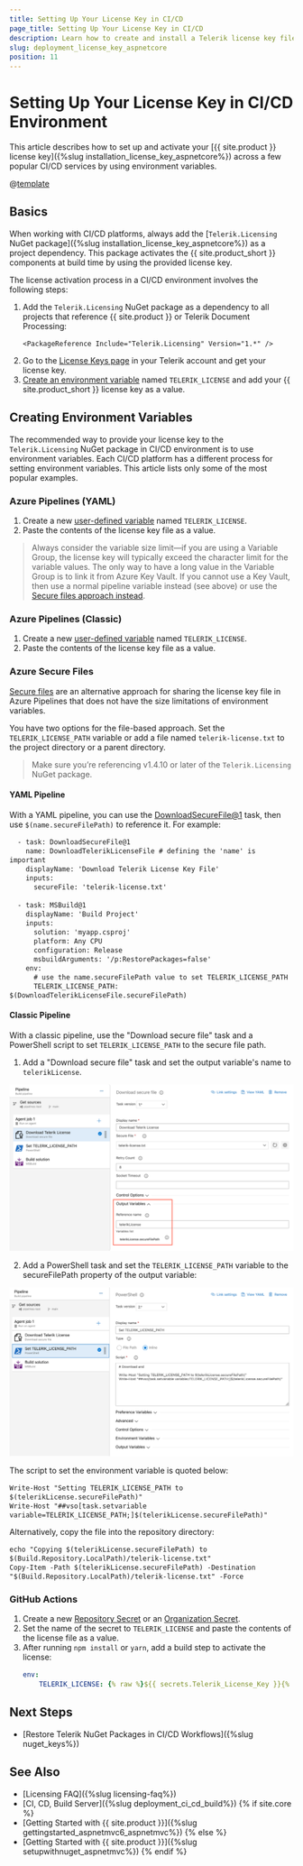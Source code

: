 ```yaml
---
title: Setting Up Your License Key in CI/CD
page_title: Setting Up Your License Key in CI/CD
description: Learn how to create and install a Telerik license key file in continuous integration and continuous delivery (CI/CD) workflows and environments.
slug: deployment_license_key_aspnetcore
position: 11
---
```


# Setting Up Your License Key in CI/CD Environment

This article describes how to set up and activate your [{{ site.product }} license key]({%slug installation_license_key_aspnetcore%}) across a few popular CI/CD services by using environment variables.

@[template](/_contentTemplates/licensing-templates.md#ci-cd-support)

## Basics

When working with CI/CD platforms, always add the [`Telerik.Licensing` NuGet package]({%slug installation_license_key_aspnetcore%}) as a project dependency. This package activates the {{ site.product_short }} components at build time by using the provided license key.

The license activation process in a CI/CD environment involves the following steps:

1. Add the `Telerik.Licensing` NuGet package as a dependency to all projects that reference {{ site.product }} or Telerik Document Processing:
    ```
    <PackageReference Include="Telerik.Licensing" Version="1.*" />
    ```
1. Go to the <a href="https://www.telerik.com/account/your-licenses/license-keys" target="_blank">License Keys page</a> in your Telerik account and get your license key.
1. [Create an environment variable](#creating-environment-variables) named `TELERIK_LICENSE` and add your {{ site.product_short }} license key as a value.

## Creating Environment Variables

The recommended way to provide your license key to the `Telerik.Licensing` NuGet package in CI/CD environment is to use environment variables. Each CI/CD platform has a different process for setting environment variables. This article lists only some of the most popular examples.

### Azure Pipelines (YAML)

1. Create a new <a href="https://docs.microsoft.com/en-us/azure/devops/pipelines/process/variables?view=azure-devops&tabs=yaml%2Cbatch" target="_blank">user-defined variable</a> named `TELERIK_LICENSE`.
1. Paste the contents of the license key file as a value.

>Always consider the variable size limit—if you are using a Variable Group, the license key will typically exceed the character limit for the variable values. The only way to have a long value in the Variable Group is to link it from Azure Key Vault. If you cannot use a Key Vault, then use a normal pipeline variable instead (see above) or use the [Secure files approach instead](#azure-secure-files).

### Azure Pipelines (Classic)

1. Create a new <a href="https://docs.microsoft.com/en-us/azure/devops/pipelines/process/variables?view=azure-devops&tabs=classic%2Cbatch" target="_blank">user-defined variable</a> named `TELERIK_LICENSE`.
1. Paste the contents of the license key file as a value.

### Azure Secure Files

<a href="https://learn.microsoft.com/en-us/azure/devops/pipelines/library/secure-files?view=azure-devops" target="_blank">Secure files</a> are an alternative approach for sharing the license key file in Azure Pipelines that does not have the size limitations of environment variables.

You have two options for the file-based approach. Set the `TELERIK_LICENSE_PATH` variable or add a file named `telerik-license.txt` to the project directory or a parent directory.

>Make sure you’re referencing v1.4.10 or later of the `Telerik.Licensing` NuGet package.

#### YAML Pipeline

With a YAML pipeline, you can use the <a href="https://learn.microsoft.com/en-us/azure/devops/pipelines/tasks/reference/download-secure-file-v1?view=azure-pipelines" target="_blank"> DownloadSecureFile@1</a> task, then use `$(name.secureFilePath)` to reference it. For example:

```
  - task: DownloadSecureFile@1
    name: DownloadTelerikLicenseFile # defining the 'name' is important
    displayName: 'Download Telerik License Key File'
    inputs:
      secureFile: 'telerik-license.txt'

  - task: MSBuild@1
    displayName: 'Build Project'
    inputs:
      solution: 'myapp.csproj'
      platform: Any CPU
      configuration: Release
      msbuildArguments: '/p:RestorePackages=false'
    env:
      # use the name.secureFilePath value to set TELERIK_LICENSE_PATH
      TELERIK_LICENSE_PATH: $(DownloadTelerikLicenseFile.secureFilePath) 
```

#### Classic Pipeline

With a classic pipeline, use the "Download secure file" task and a PowerShell script to set `TELERIK_LICENSE_PATH` to the secure file path.

1. Add a "Download secure file" task and set the output variable's name to `telerikLicense`.

![Azure Output Variable](../deployment/images/classic-download.png)

2. Add a PowerShell task and set the `TELERIK_LICENSE_PATH` variable to the secureFilePath property of the output variable:

![Azure PowerShell task](../deployment/images/classic-set.png)

The script to set the environment variable is quoted below:

```
Write-Host "Setting TELERIK_LICENSE_PATH to $(telerikLicense.secureFilePath)"
Write-Host "##vso[task.setvariable variable=TELERIK_LICENSE_PATH;]$(telerikLicense.secureFilePath)"
```

Alternatively, copy the file into the repository directory:

```
echo "Copying $(telerikLicense.secureFilePath) to $(Build.Repository.LocalPath)/telerik-license.txt"
Copy-Item -Path $(telerikLicense.secureFilePath) -Destination "$(Build.Repository.LocalPath)/telerik-license.txt" -Force
```

### GitHub Actions

1. Create a new <a href="https://docs.github.com/en/actions/reference/encrypted-secrets#creating-encrypted-secrets-for-a-repository" target="_blank">Repository Secret</a> or an <a href="https://docs.github.com/en/actions/reference/encrypted-secrets#creating-encrypted-secrets-for-an-organization" target="_blank">Organization Secret</a>.
1. Set the name of the secret to `TELERIK_LICENSE` and paste the contents of the license file as a value.
1. After running `npm install` or `yarn`, add a build step to activate the license:
    ```YAML
    env:
        TELERIK_LICENSE: {% raw %}${{ secrets.Telerik_License_Key }}{% endraw %}
    ```

## Next Steps

* [Restore Telerik NuGet Packages in CI/CD Workflows]({%slug nuget_keys%})

## See Also

* [Licensing FAQ]({%slug licensing-faq%})
* [CI, CD, Build Server]({%slug deployment_ci_cd_build%})
{% if site.core %}
* [Getting Started with {{ site.product }}]({%slug gettingstarted_aspnetmvc6_aspnetmvc%})
{% else %}
* [Getting Started with {{ site.product }}]({%slug setupwithnuget_aspnetmvc%})
{% endif %}
